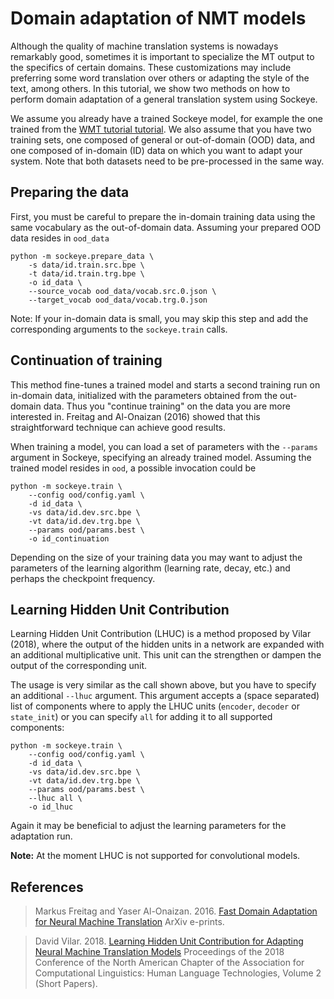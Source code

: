 # Domain adaptation of NMT models

Although the quality of machine translation systems is nowadays remarkably good, sometimes it is important to specialize the MT output to the specifics of certain domains.
These customizations may include preferring some word translation over others or adapting the style of the text, among others.
In this tutorial, we show two methods on how to perform domain adaptation of a general translation system using Sockeye.

We assume you already have a trained Sockeye model, for example the one trained from the [WMT tutorial tutorial](wmt.html).
We also assume that you have two training sets, one composed of general or out-of-domain (OOD) data, and one composed of in-domain (ID) data on which you want to adapt your system.
Note that both datasets need to be pre-processed in the same way.

## Preparing the data

First, you must be careful to prepare the in-domain training data using the same vocabulary as the out-of-domain data.
Assuming your prepared OOD data resides in `ood_data`

    python -m sockeye.prepare_data \
        -s data/id.train.src.bpe \
        -t data/id.train.trg.bpe \
        -o id_data \
        --source_vocab ood_data/vocab.src.0.json \
        --target_vocab ood_data/vocab.trg.0.json

Note: If your in-domain data is small, you may skip this step and add the corresponding arguments to the `sockeye.train` calls.

## Continuation of training

This method fine-tunes a trained model and starts a second training run on in-domain data, initialized with the parameters obtained from the out-domain data.
Thus you "continue training" on the data you are more interested in.
Freitag and Al-Onaizan (2016) showed that this straightforward technique can achieve good results.

When training a model, you can load a set of parameters with the `--params` argument in Sockeye, specifying an already trained model.
Assuming the trained model resides in `ood`, a possible invocation could be

    python -m sockeye.train \
        --config ood/config.yaml \
        -d id_data \
        -vs data/id.dev.src.bpe \
        -vt data/id.dev.trg.bpe \
        --params ood/params.best \
        -o id_continuation

Depending on the size of your training data you may want to adjust the parameters of the learning algorithm (learning rate, decay, etc.) and perhaps the checkpoint frequency.

## Learning Hidden Unit Contribution

Learning Hidden Unit Contribution (LHUC) is a method proposed by Vilar (2018), where the output of the hidden units in a network are expanded with an additional multiplicative unit.
This unit can the strengthen or dampen the output of the corresponding unit.

The usage is very similar as the call shown above, but you have to specify an additional `--lhuc` argument.
This argument accepts a (space separated) list of components where to apply the LHUC units (`encoder`, `decoder` or `state_init`) or you can specify `all` for adding it to all supported components:

    python -m sockeye.train \
        --config ood/config.yaml \
        -d id_data \
        -vs data/id.dev.src.bpe \
        -vt data/id.dev.trg.bpe \
        --params ood/params.best \
        --lhuc all \
        -o id_lhuc

Again it may be beneficial to adjust the learning parameters for the adaptation run.

**Note:** At the moment LHUC is not supported for convolutional models.

## References

> Markus Freitag and Yaser Al-Onaizan. 2016.
> [Fast Domain Adaptation for Neural Machine Translation](http://arxiv.org/pdf/1612.06897v1)
> ArXiv e-prints.

> David Vilar. 2018.
> [Learning Hidden Unit Contribution for Adapting Neural Machine Translation Models](http://aclweb.org/anthology/N18-2080)
> Proceedings of the 2018 Conference of the North American Chapter of the Association for Computational Linguistics: Human Language Technologies, Volume 2 (Short Papers).
